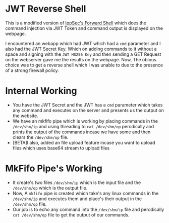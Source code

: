 # JWT Reverse Shell

This is a modified version of [IppSec's Forward Shell](https://github.com/IppSec/forward-shell) which does the command injection via JWT Token and command output is displayed on the webpage.

I encountered an webapp which had JWT which had a `cmd` parameter and I also had the JWT Secret Key.
Which on adding commands to it without a space and signing with the `JWT HS256 Key` and then sending a GET Request on the webserver gave me the results on the webpage.
Now, The obious choice was to get a reverse shell which I was unable to due to the presence of a strong firewall policy.

# Internal Working
- You have the JWT Secret and the JWT has a `cmd` parameter which takes any command and executes on the server and presents us the output on the website.
- We have an mkfifo pipe which is working by placing commands in the `/dev/shm/ip` and using threading to `cat /dev/shm/op` perodically and prints the output of the commands incase we have some and then clears the `/dev/shm/op` file.
- [BETA]I also, added an file upload feature incase you want to upload files which uses base64 stream to upload files

# MkFifo Pipe's Working
- It create's two files `/dev/shm/ip` which is the input file and the `/dev/shm/op` which is the output file.
- Now, A `mkfifo` pipe is created which take's any linux commands in the `/dev/shm/ip` and executes them and place's their output in the `/dev/shm/op` file.
- Our job is to echo any command into the `/dev/shm/ip` file and perodically `cat /dev/shm/op` file to get the output of our commands.
